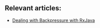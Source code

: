 ## Relevant articles:

- [Dealing with Backpressure with RxJava](http://www.baeldung.com/rxjava-backpressure)
